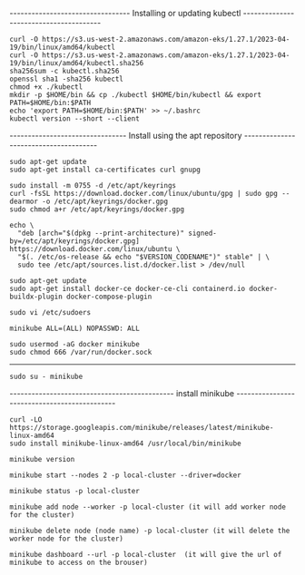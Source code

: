 
--------------------------------- Installing or updating kubectl ---------------------------------------
````
curl -O https://s3.us-west-2.amazonaws.com/amazon-eks/1.27.1/2023-04-19/bin/linux/amd64/kubectl
curl -O https://s3.us-west-2.amazonaws.com/amazon-eks/1.27.1/2023-04-19/bin/linux/amd64/kubectl.sha256
sha256sum -c kubectl.sha256
openssl sha1 -sha256 kubectl
chmod +x ./kubectl
mkdir -p $HOME/bin && cp ./kubectl $HOME/bin/kubectl && export PATH=$HOME/bin:$PATH
echo 'export PATH=$HOME/bin:$PATH' >> ~/.bashrc
kubectl version --short --client
````
-------------------------------- Install using the apt repository --------------------------------------
````
sudo apt-get update
sudo apt-get install ca-certificates curl gnupg
````
````
sudo install -m 0755 -d /etc/apt/keyrings
curl -fsSL https://download.docker.com/linux/ubuntu/gpg | sudo gpg --dearmor -o /etc/apt/keyrings/docker.gpg
sudo chmod a+r /etc/apt/keyrings/docker.gpg
````
````
echo \
  "deb [arch="$(dpkg --print-architecture)" signed-by=/etc/apt/keyrings/docker.gpg] https://download.docker.com/linux/ubuntu \
  "$(. /etc/os-release && echo "$VERSION_CODENAME")" stable" | \
  sudo tee /etc/apt/sources.list.d/docker.list > /dev/null
````
````
sudo apt-get update
sudo apt-get install docker-ce docker-ce-cli containerd.io docker-buildx-plugin docker-compose-plugin
````

````
sudo vi /etc/sudoers
````
````
minikube ALL=(ALL) NOPASSWD: ALL
````
````
sudo usermod -aG docker minikube
sudo chmod 666 /var/run/docker.sock
````
------------------------------------------------------------------------------------------------------------
````
sudo su - minikube
````
--------------------------------------------- install minikube ---------------------------------------------
````
curl -LO https://storage.googleapis.com/minikube/releases/latest/minikube-linux-amd64
sudo install minikube-linux-amd64 /usr/local/bin/minikube
````
````
minikube version
````
````
minikube start --nodes 2 -p local-cluster --driver=docker
````
````
minikube status -p local-cluster
````
````
minikube add node --worker -p local-cluster (it will add worker node for the cluster)
````
````
minikube delete node (node name) -p local-cluster (it will delete the worker node for the cluster)
````
````
minikube dashboard --url -p local-cluster  (it will give the url of minikube to access on the brouser)
````
